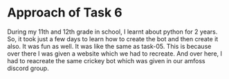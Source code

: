 # Approach of Task 6
During my 11th and 12th grade in school, I learnt about python for 2 years. So, it took just a few days to learn how to create the bot and then create it also. It was fun as well. It was like the same as task-05. This is because over there I was given a website which we had to recreate. And over here, I had to reacreate the same crickey bot which was given in our amfoss discord group.

